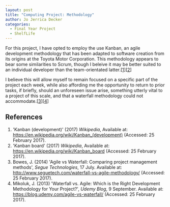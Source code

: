 ```yaml
---
layout: post
title: "Computing Project: Methodology"
author: Jo Jerrica Decker
categories:
  - Final Year Project
  - ShelfLife
---
```


For this project, I have opted to employ the use Kanban, an agile development methodology that has been adapted to software creation from its origins at the Toyota Motor Corporation. This methodology appears to bear some similarities to Scrum, though I beleive it may be better suited to an individual developer than the team-orientated latter.[[1]][[2]]


I believe this will allow myself to remain focused on a specific part of the project each week, while also affording me the opportunity to return to prior tasks, if briefly, should an unforeseen issue arise, something utterly vital to a project of this scale, and that a waterfall methodology could not accommodate.[[3]][[4]]


## References


1. 'Kanban (development)' (2017) *Wikipedia*, Available at: https://en.wikipedia.org/wiki/Kanban_(development) (Accessed: 25 February 2017).
2. 'Kanban board' (2017) *Wikipedia*, Available at: https://en.wikipedia.org/wiki/Kanban_board (Accessed: 25 February 2017).
3. Bowes, J. (2014) 'Agile vs Waterfall: Comparing project management methods', *Segue Technologies*, 17 July. Available at: http://www.seguetech.com/waterfall-vs-agile-methodology/ (Accessed: 25 February 2017).
4. Mikoluk, J. (2013) 'Waterfall vs. Agile: Which is the Right Development Methodology for Your Project?', *Udemy Blog*, 9 September. Available at: https://blog.udemy.com/agile-vs-waterfall/ (Accessed: 25 February 2017).

[1]: https://en.wikipedia.org/wiki/Kanban_(development)
[2]: https://en.wikipedia.org/wiki/Kanban_board
[3]: http://www.seguetech.com/waterfall-vs-agile-methodology/
[4]: https://blog.udemy.com/agile-vs-waterfall/
